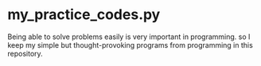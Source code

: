 # my_practice_codes.py
Being able to solve problems easily is very important in programming.
so I keep my simple but thought-provoking programs from programming in this repository.
